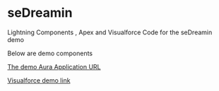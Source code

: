 # seDreamin
Lightning Components , Apex and Visualforce Code for the seDreamin demo 

<p> Below are demo components </p>

[The demo Aura Application URL ](https://sedreambmo-dev-ed.lightning.force.com/c/SalesLeaderBoardApp.app)

[Visualforce demo link  ](https://sedreambmo-dev-ed--c.na30.visual.force.com/apex/SalesLeaderBoard)





